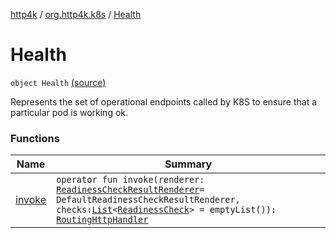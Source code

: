 [http4k](../../index.md) / [org.http4k.k8s](../index.md) / [Health](./index.md)

# Health

`object Health` [(source)](https://github.com/http4k/http4k/blob/master/http4k-k8s/src/main/kotlin/org/http4k/k8s/Health.kt#L16)

Represents the set of operational endpoints called by K8S to ensure that a particular pod is working ok.

### Functions

| Name | Summary |
|---|---|
| [invoke](invoke.md) | `operator fun invoke(renderer: `[`ReadinessCheckResultRenderer`](../-readiness-check-result-renderer/index.md)` = DefaultReadinessCheckResultRenderer, checks: `[`List`](https://kotlinlang.org/api/latest/jvm/stdlib/kotlin.collections/-list/index.html)`<`[`ReadinessCheck`](../-readiness-check.md)`> = emptyList()): `[`RoutingHttpHandler`](../../org.http4k.routing/-routing-http-handler/index.md) |
